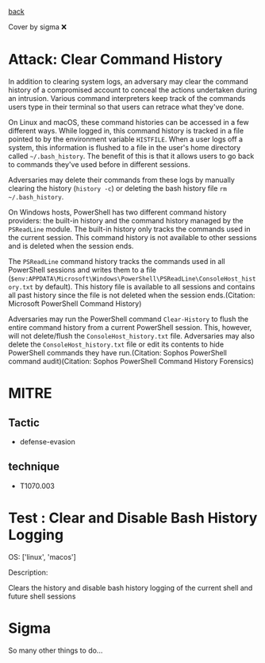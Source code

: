 [back](../index.md)

Cover by sigma :x: 

# Attack: Clear Command History

 In addition to clearing system logs, an adversary may clear the command history of a compromised account to conceal the actions undertaken during an intrusion. Various command interpreters keep track of the commands users type in their terminal so that users can retrace what they've done.

On Linux and macOS, these command histories can be accessed in a few different ways. While logged in, this command history is tracked in a file pointed to by the environment variable <code>HISTFILE</code>. When a user logs off a system, this information is flushed to a file in the user's home directory called <code>~/.bash_history</code>. The benefit of this is that it allows users to go back to commands they've used before in different sessions.

Adversaries may delete their commands from these logs by manually clearing the history (<code>history -c</code>) or deleting the bash history file <code>rm ~/.bash_history</code>.

On Windows hosts, PowerShell has two different command history providers: the built-in history and the command history managed by the <code>PSReadLine</code> module. The built-in history only tracks the commands used in the current session. This command history is not available to other sessions and is deleted when the session ends.

The <code>PSReadLine</code> command history tracks the commands used in all PowerShell sessions and writes them to a file (<code>$env:APPDATA\Microsoft\Windows\PowerShell\PSReadLine\ConsoleHost_history.txt</code> by default). This history file is available to all sessions and contains all past history since the file is not deleted when the session ends.(Citation: Microsoft PowerShell Command History)

Adversaries may run the PowerShell command <code>Clear-History</code> to flush the entire command history from a current PowerShell session. This, however, will not delete/flush the <code>ConsoleHost_history.txt</code> file. Adversaries may also delete the <code>ConsoleHost_history.txt</code> file or edit its contents to hide PowerShell commands they have run.(Citation: Sophos PowerShell command audit)(Citation: Sophos PowerShell Command History Forensics)

# MITRE
## Tactic
  - defense-evasion

## technique
  - T1070.003

# Test : Clear and Disable Bash History Logging

OS: ['linux', 'macos']

Description:

 Clears the history and disable bash history logging of the current shell and future shell sessions


# Sigma

 So many other things to do...